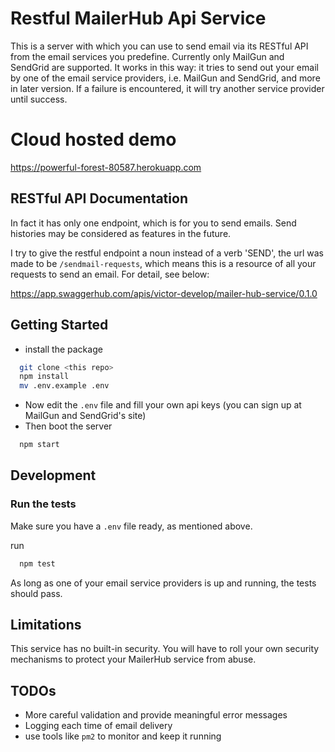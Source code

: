 # Restful MailerHub Api Service
This is a server with which you can use to send email via its RESTful API from the email services you predefine. 
Currently only MailGun and SendGrid are supported. It works in this way: it tries to send out your email by one of the email service providers, i.e. MailGun and SendGrid, and more in later version. If a failure is encountered, it will try another service provider until success.

# Cloud hosted demo

https://powerful-forest-80587.herokuapp.com

## RESTful API Documentation

In fact it has only one endpoint, which is for you to send emails. Send histories may be considered as features in the future.

I try to give the restful endpoint a noun instead of a verb 'SEND', the url was made to be `/sendmail-requests`, which means this is a resource of all your requests to send an email. For detail, see below:

https://app.swaggerhub.com/apis/victor-develop/mailer-hub-service/0.1.0

## Getting Started

 - install the package

  ```sh
    git clone <this repo>
    npm install
    mv .env.example .env
  ```
 - Now edit the `.env` file and fill your own api keys (you can sign up at MailGun and SendGrid's site) 
 - Then boot the server

  ```sh
    npm start
  ```

## Development

### Run the tests

Make sure you have a `.env` file ready, as mentioned above.

run

```sh
  npm test
```

As long as one of your email service providers is up and running, the tests should pass.

## Limitations

This service has no built-in security. You will have to roll your own security mechanisms to protect your MailerHub service from abuse.

## TODOs
 - More careful validation and provide meaningful error messages
 - Logging each time of email delivery
 - use tools like `pm2` to monitor and keep it running

